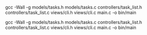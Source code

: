 gcc -Wall -g models/tasks.h models/tasks.c controllers/task_list.h controllers/task_list.c views/cli.h views/cli.c main.c -o bin/main

gcc -Wall -g models/tasks.h models/tasks.c controllers/task_list.h controllers/task_list.c views/cli.h views/cli.c main.c -o bin/main